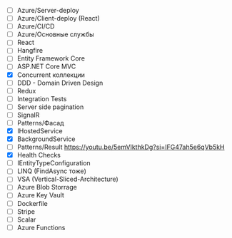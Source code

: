 - [ ] Azure/Server-deploy
- [ ] Azure/Client-deploy (React)
- [ ] Azure/CI/CD
- [ ] Azure/Основные службы
- [ ] React
- [ ] Hangfire
- [ ] Entity Framework Core
- [ ] ASP.NET Core MVC
- [x] Concurrent коллекции
- [ ] DDD - Domain Driven Design
- [ ] Redux
- [ ] Integration Tests
- [ ] Server side pagination
- [ ] SignalR
- [ ] Patterns/Фасад
- [x] IHostedService
- [x] BackgroundService
- [ ] Patterns/Result https://youtu.be/5emVIkthkDg?si=IFG47ah5e6qVb5kH
- [x] Health Checks
- [ ] IEntityTypeConfiguration<T>
- [ ] LINQ (FindAsync тоже)
- [ ] VSA (Vertical-Sliced-Architecture)
- [ ] Azure Blob Storrage
- [ ] Azure Key Vault
- [ ] Dockerfile
- [ ] Stripe
- [ ] Scalar
- [ ] Azure Functions